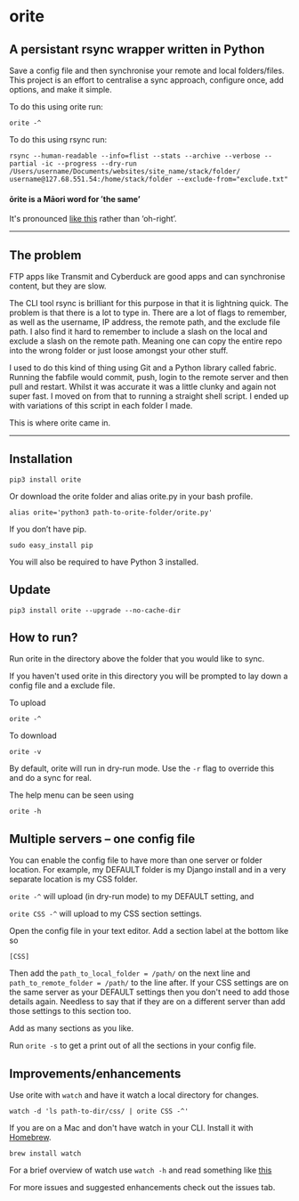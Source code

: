 # orite 
## A persistant rsync wrapper written in Python

Save a config file and then synchronise your remote and local folders/files. This project is an effort to centralise a sync approach, configure once, add options, and make it simple.

To do this using orite run:

    orite -^ 

To do this using rsync run:

    rsync --human-readable --info=flist --stats --archive --verbose --partial -ic --progress --dry-run /Users/username/Documents/websites/site_name/stack/folder/ username@127.68.551.54:/home/stack/folder --exclude-from="exclude.txt"


#### ōrite is a Māori word for ʻthe same’
It's pronounced [like this](https://s3.amazonaws.com/media.tewhanake.maori.nz/dictionary/4802.mp3) rather than ‘oh-right’.

***

## The problem

FTP apps like Transmit and Cyberduck are good apps and can synchronise content, but they are slow.

The CLI tool rsync is brilliant for this purpose in that it is lightning quick. The problem is that there is a lot to type in. There are a lot of flags to remember, as well as the username, IP address, the remote path, and the exclude file path. I also find it hard to remember to include a slash on the local and exclude a slash on the remote path. Meaning one can copy the entire repo into the wrong folder or just loose amongst your other stuff.

I used to do this kind of thing using Git and a Python library called fabric. Running the fabfile would commit, push, login to the remote server and then pull and restart. Whilst it was accurate it was a little clunky and again not super fast. I moved on from that to running a straight shell script. I ended up with variations of this script in each folder I made. 

This is where orite came in.

***

## Installation

    pip3 install orite

Or download the orite folder and alias orite.py in your bash profile.

    alias orite='python3 path-to-orite-folder/orite.py'
    
If you don’t have pip.

	sudo easy_install pip

You will also be required to have Python 3 installed.

## Update

	pip3 install orite --upgrade --no-cache-dir


## How to run?
Run orite in the directory above the folder that you would like to sync.

If you haven't used orite in this directory you will be prompted to lay down a config file and a exclude file.

To upload

    orite -^ 

To download

    orite -v

By default, orite will run in dry-run mode. Use the `-r` flag to override this and do a sync for real.

The help menu can be seen using

    orite -h


## Multiple servers – one config file

You can enable the config file to have more than one server or folder location. For example, my DEFAULT folder is my Django install and in a very separate location is my CSS folder. 

`orite -^` will upload (in dry-run mode) to my DEFAULT setting, and 

`orite CSS -^` will upload to my CSS section settings. 

Open the config file in your text editor. Add a section label at the bottom like so

`[CSS]`

Then add the `path_to_local_folder = /path/` on the next line and `path_to_remote_folder = /path/` to the line after. If your CSS settings are on the same server as your DEFAULT settings then you don't need to add those details again. Needless to say that if they are on a different server than add those settings to this section too.

Add as many sections as you like.

Run `orite -s` to get a print out of all the sections in your config file.


## Improvements/enhancements

Use orite with `watch` and have it watch a local directory for changes.

    watch -d 'ls path-to-dir/css/ | orite CSS -^'

If you are on a Mac and don't have watch in your CLI. Install it with [Homebrew](https://brew.sh/).

	brew install watch

For a brief overview of watch use `watch -h` and read something like [this](http://www.linfo.org/watch.html)

For more issues and suggested enhancements check out the issues tab.
